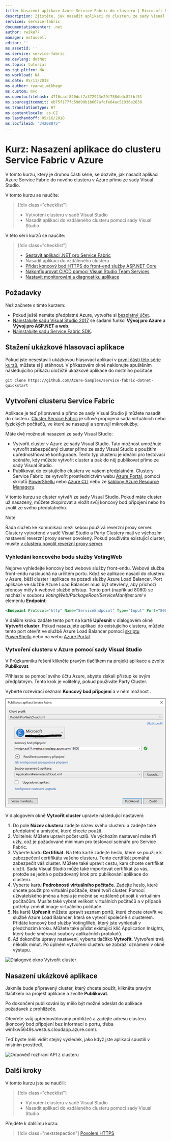 ```yaml
---
title: Nasazení aplikace Azure Service Fabric do clusteru | Microsoft Docs
description: Zjistěte, jak nasadit aplikaci do clusteru ze sady Visual Studio.
services: service-fabric
documentationcenter: .net
author: rwike77
manager: msfussell
editor: ''
ms.assetid: ''
ms.service: service-fabric
ms.devlang: dotNet
ms.topic: tutorial
ms.tgt_pltfrm: NA
ms.workload: NA
ms.date: 05/11/2018
ms.author: ryanwi,mikhegn
ms.custom: mvc
ms.openlocfilehash: 4716cacf840dcf7a372923e29f758dbdc82fbf51
ms.sourcegitcommit: eb75f177fc59d90b1b667afcfe64ac51936e2638
ms.translationtype: HT
ms.contentlocale: cs-CZ
ms.lasthandoff: 05/16/2018
ms.locfileid: "34208875"
---
```

# <a name="tutorial-deploy-an-application-to-a-service-fabric-cluster-in-azure"></a>Kurz: Nasazení aplikace do clusteru Service Fabric v Azure
V tomto kurzu, který je druhou částí série, se dozvíte, jak nasadit aplikaci Azure Service Fabric do nového clusteru v Azure přímo ze sady Visual Studio.

V tomto kurzu se naučíte:
> [!div class="checklist"]
> * Vytvoření clusteru v sadě Visual Studio
> * Nasadit aplikaci do vzdáleného clusteru pomocí sady Visual Studio


V této sérii kurzů se naučíte:
> [!div class="checklist"]
> * [Sestavit aplikaci .NET pro Service Fabric](service-fabric-tutorial-create-dotnet-app.md)
> * Nasadit aplikaci do vzdáleného clusteru
> * [Přidat koncový bod HTTPS do front-end služby ASP.NET Core](service-fabric-tutorial-dotnet-app-enable-https-endpoint.md)
> * [Nakonfigurovat CI/CD pomocí Visual Studio Team Services](service-fabric-tutorial-deploy-app-with-cicd-vsts.md)
> * [Nastavit monitorování a diagnostiku aplikace](service-fabric-tutorial-monitoring-aspnet.md)


## <a name="prerequisites"></a>Požadavky
Než začnete s tímto kurzem:
- Pokud ještě nemáte předplatné Azure, vytvořte si [bezplatný účet](https://azure.microsoft.com/free/?WT.mc_id=A261C142F).
- [Nainstalujte sadu Visual Studio 2017](https://www.visualstudio.com/) se sadami funkcí **Vývoj pro Azure** a **Vývoj pro ASP.NET a web**.
- [Nainstalujte sadu Service Fabric SDK](service-fabric-get-started.md).

## <a name="download-the-voting-sample-application"></a>Stažení ukázkové hlasovací aplikace
Pokud jste nesestavili ukázkovou hlasovací aplikaci v [první části této série kurzů](service-fabric-tutorial-create-dotnet-app.md), můžete si ji stáhnout. V příkazovém okně naklonujte spuštěním následujícího příkazu úložiště ukázkové aplikace do místního počítače.

```
git clone https://github.com/Azure-Samples/service-fabric-dotnet-quickstart
```

## <a name="create-a-service-fabric-cluster"></a>Vytvoření clusteru Service Fabric
Aplikace je teď připravená a přímo ze sady Visual Studio ji můžete nasadit do clusteru. [Cluster Service Fabric](/service-fabric/service-fabric-deploy-anywhere.md) je síťově propojená sada virtuálních nebo fyzických počítačů, ve které se nasazují a spravují mikroslužby.

Máte dvě možnosti nasazení ze sady Visual Studio:
- Vytvořit cluster v Azure ze sady Visual Studio. Tato možnost umožňuje vytvořit zabezpečený cluster přímo ze sady Visual Studio s použitím upřednostňované konfigurace. Tento typ clusteru je ideální pro testovací scénáře, kdy můžete vytvořit cluster a pak do něj publikovat přímo ze sady Visual Studio.
- Publikovat do existujícího clusteru ve vašem předplatném.  Clustery Service Fabric lze vytvořit prostřednictvím webu [Azure Portal](https://portal.azure.com), pomocí skriptů [PowerShellu](./scripts/service-fabric-powershell-create-secure-cluster-cert.md) nebo [Azure CLI](./scripts/cli-create-cluster.md) nebo ze [šablony Azure Resource Manageru](service-fabric-tutorial-create-vnet-and-windows-cluster.md).

V tomto kurzu se cluster vytváří ze sady Visual Studio. Pokud máte cluster už nasazený, můžete zkopírovat a vložit svůj koncový bod připojení nebo ho zvolit ze svého předplatného.
> [!NOTE]
> Řada služeb ke komunikaci mezi sebou používá reverzní proxy server. Clustery vytvořené v sadě Visual Studio a Party Clustery mají ve výchozím nastavení reverzní proxy server povolený.  Pokud používáte existující cluster, musíte [v clusteru povolit reverzní proxy server](service-fabric-reverseproxy.md#setup-and-configuration).

### <a name="find-the-votingweb-service-endpoint"></a>Vyhledání koncového bodu služby VotingWeb
Nejprve vyhledejte koncový bod webové služby front-endu.  Webová služba front-endu naslouchá na určitém portu.  Když se aplikace nasadí do clusteru v Azure, běží cluster i aplikace na pozadí služby Azure Load Balancer.  Port aplikace ve službě Azure Load Balancer musí být otevřený, aby příchozí přenosy měly k webové službě přístup.  Tento port (například 8080) se nachází v souboru *VotingWeb/PackageRoot/ServiceManifest.xml* v elementu **Endpoint**:

```xml
<Endpoint Protocol="http" Name="ServiceEndpoint" Type="Input" Port="8080" />
```

V dalším kroku zadáte tento port na kartě **Upřesnit** v dialogovém okně **Vytvořit cluster**.  Pokud nasazujete aplikaci do existujícího clusteru, můžete tento port otevřít ve službě Azure Load Balancer pomocí [skriptu PowerShellu](./scripts/service-fabric-powershell-open-port-in-load-balancer.md) nebo na webu [Azure Portal](https://portal.azure.com).

### <a name="create-a-cluster-in-azure-through-visual-studio"></a>Vytvoření clusteru v Azure pomocí sady Visual Studio
V Průzkumníku řešení klikněte pravým tlačítkem na projekt aplikace a zvolte **Publikovat**.

Přihlaste se pomocí svého účtu Azure, abyste získali přístup ke svým předplatným. Tento krok je volitelný, pokud používáte Party Cluster.

Vyberte rozevírací seznam **Koncový bod připojení** a v něm možnost **<Create New Cluster...>**.
    
![Dialogové okno Publikovat](./media/service-fabric-tutorial-deploy-app-to-party-cluster/publish-app.png)
    
V dialogovém okně **Vytvořit cluster** upravte následující nastavení:

1. Do pole **Název clusteru** zadejte název svého clusteru a zadejte také předplatné a umístění, které chcete použít.
2. Volitelné: Můžete upravit počet uzlů. Ve výchozím nastavení máte tři uzly, což je požadované minimum pro testovací scénáře pro Service Fabric.
3. Vyberte kartu **Certifikát**. Na této kartě zadejte heslo, které se použije k zabezpečení certifikátu vašeho clusteru. Tento certifikát pomáhá zabezpečit váš cluster. Můžete také upravit cestu, kam chcete certifikát uložit. Sada Visual Studio může také importovat certifikát za vás, protože se jedná o požadovaný krok pro publikování aplikace do clusteru.
4. Vyberte kartu **Podrobnosti virtuálního počítače**. Zadejte heslo, které chcete použít pro virtuální počítače, které tvoří cluster. Pomocí uživatelského jména a hesla je možné se vzdáleně připojit k virtuálním počítačům. Musíte také vybrat velikost virtuálních počítačů a v případě potřeby změnit image virtuálního počítače.
5. Na kartě **Upřesnit** můžete upravit seznam portů, které chcete otevřít ve službě Azure Load Balancer, která se vytvoří společně s clusterem.  Přidáte koncový bod služby VotingWeb, který jste vyhledali v předchozím kroku. Můžete také přidat existující klíč Application Insights, který bude směrovat soubory aplikačních protokolů.
6. Až dokončíte úpravy nastavení, vyberte tlačítko **Vytvořit**. Vytvoření trvá několik minut. Po úplném vytvoření clusteru se zobrazí oznámení v okně výstupu.

![Dialogové okno Vytvořit cluster](./media/service-fabric-tutorial-deploy-app-to-party-cluster/create-cluster.png)

## <a name="deploy-the-sample-application"></a>Nasazení ukázkové aplikace
Jakmile bude připravený cluster, který chcete použít, klikněte pravým tlačítkem na projekt aplikace a zvolte **Publikovat**.

Po dokončení publikování by mělo být možné odeslat do aplikace požadavek z prohlížeče.

Otevřete svůj upřednostňovaný prohlížeč a zadejte adresu clusteru (koncový bod připojení bez informací o portu, třeba win1kw5649s.westus.cloudapp.azure.com).

Teď byste měli vidět stejný výsledek, jako když jste aplikaci spustili v místním prostředí.

![Odpověď rozhraní API z clusteru](./media/service-fabric-tutorial-deploy-app-to-party-cluster/response-from-cluster.png)

## <a name="next-steps"></a>Další kroky
V tomto kurzu jste se naučili:

> [!div class="checklist"]
> * Vytvoření clusteru v sadě Visual Studio
> * Nasadit aplikaci do vzdáleného clusteru pomocí sady Visual Studio

Přejděte k dalšímu kurzu:
> [!div class="nextstepaction"]
> [Povolení HTTPS](service-fabric-tutorial-dotnet-app-enable-https-endpoint.md)

